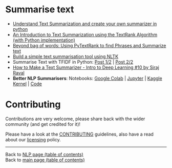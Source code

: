 # Summarise text

- [Understand Text Summarization and create your own summarizer in python](https://towardsdatascience.com/understand-text-summarization-and-create-your-own-summarizer-in-python-b26a9f09fc70)
- [An Introduction to Text Summarization using the TextRank Algorithm (with Python implementation)](https://www.analyticsvidhya.com/blog/2018/11/introduction-text-summarization-textrank-python/)
- [Beyond bag of words: Using PyTextRank to find Phrases and Summarize text](https://medium.com/@aneesha/beyond-bag-of-words-using-pytextrank-to-find-phrases-and-summarize-text-f736fa3773c5)
- [Build a simple text summarisation tool using NLTK](https://medium.com/@wilamelima/build-a-simple-text-summarisation-tool-using-nltk-ff0984fedb4f)
- Summarise Text with TFIDF in Python: [Post 1/2](https://towardsdatascience.com/tfidf-for-piece-of-text-in-python-43feccaa74f8) | [Post 2/2](https://medium.com/@shivangisareen/summarise-text-with-tfidf-in-python-bc7ca10d3284)
- [How to Make a Text Summarizer - Intro to Deep Learning #10 by Siraj Raval](https://www.youtube.com/watch?v=ogrJaOIuBx4)
- **Better NLP Summarisers**: Notebooks: [Google Colab](https://github.com/neomatrix369/awesome-ai-ml-dl/blob/master/examples/better-nlp/notebooks/google-colab/better_nlp_summarisers.ipynb) | [Jupyter](https://github.com/neomatrix369/awesome-ai-ml-dl/blob/master/examples/better-nlp/notebooks/jupyter/better_nlp_summarisers.ipynb) | [Kaggle Kernel](https://www.kaggle.com/neomatrix369/better-nlp-summarisers-notebook) | [Code](https://github.com/neomatrix369/awesome-ai-ml-dl/tree/master/examples/better-nlp/library/org/neomatrix369)

# Contributing

Contributions are very welcome, please share back with the wider community (and get credited for it)!

Please have a look at the [CONTRIBUTING](../CONTRIBUTING.md) guidelines, also have a read about our [licensing](../LICENSE.md) policy.

---

Back to [NLP page (table of contents)](README.md)</br>
Back to [main page (table of contents)](../README.md)